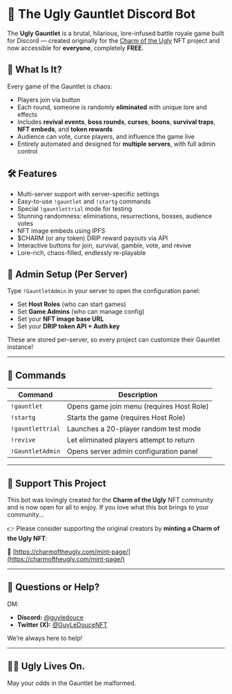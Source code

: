 # 🤬 The Ugly Gauntlet Discord Bot

The **Ugly Gauntlet** is a brutal, hilarious, lore-infused battle royale game built for Discord — created originally for the [Charm of the Ugly](https://charmoftheugly.com/) NFT project and now accessible for **everyone**, completely **FREE**.

## 🧠 What Is It?

Every game of the Gauntlet is chaos:
- Players join via button
- Each round, someone is randomly **eliminated** with unique lore and effects
- Includes **revival events**, **boss rounds**, **curses**, **boons**, **survival traps**, **NFT embeds**, and **token rewards**
- Audience can vote, curse players, and influence the game live
- Entirely automated and designed for **multiple servers**, with full admin control

## 🛠 Features
- Multi-server support with server-specific settings
- Easy-to-use `!gauntlet` and `!startg` commands
- Special `!gauntlettrial` mode for testing
- Stunning randomness: eliminations, resurrections, bosses, audience votes
- NFT image embeds using IPFS
- $CHARM (or any token) DRIP reward payouts via API
- Interactive buttons for join, survival, gamble, vote, and revive
- Lore-rich, chaos-filled, endlessly re-playable

## 🔧 Admin Setup (Per Server)

Type `!GauntletAdmin` in your server to open the configuration panel:

* Set **Host Roles** (who can start games)
* Set **Game Admins** (who can manage config)
* Set your **NFT image base URL**
* Set your **DRIP token API + Auth key**

These are stored per-server, so every project can customize their Gauntlet instance!

---

## 🧪 Commands

| Command          | Description                               |
| ---------------- | ----------------------------------------- |
| `!gauntlet`      | Opens game join menu (requires Host Role) |
| `!startg`        | Starts the game (requires Host Role)      |
| `!gauntlettrial` | Launches a 20-player random test mode     |
| `!revive`        | Let eliminated players attempt to return  |
| `!GauntletAdmin` | Opens server admin configuration panel    |

---

## 💜 Support This Project

This bot was lovingly created for the **Charm of the Ugly** NFT community and is now open for all to enjoy. If you love what this bot brings to your community...

👉 Please consider supporting the original creators by **minting a Charm of the Ugly NFT**:

🔗 [https://charmoftheugly.com/mint-page/](https://charmoftheugly.com/mint-page/)

---

## 💬 Questions or Help?

DM:

* **Discord:** [@guyledouce](https://discordapp.com/users/1225803913305704458)
* **Twitter (X):** [@GuyLeDouceNFT](https://x.com/GuyLeDouceNFT)

We’re always here to help!

---

## 🧟‍♂️ Ugly Lives On.

May your odds in the Gauntlet be malformed.
